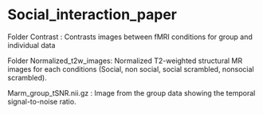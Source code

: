 # Social_interaction_paper


Folder Contrast :
Contrasts images between fMRI conditions for group and individual data

Folder Normalized_t2w_images: Normalized T2-weighted structural MR images for each conditions (Social, non social, social scrambled, nonsocial scrambled).

Marm_group_tSNR.nii.gz :
Image from the group data showing the temporal signal-to-noise ratio.
